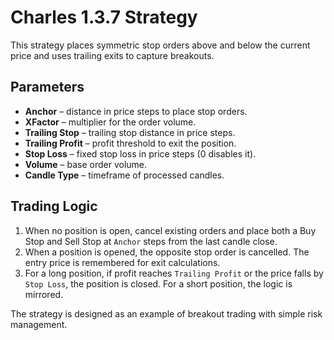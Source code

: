 # Charles 1.3.7 Strategy

This strategy places symmetric stop orders above and below the current price and uses trailing exits to capture breakouts.

## Parameters

- **Anchor** – distance in price steps to place stop orders.
- **XFactor** – multiplier for the order volume.
- **Trailing Stop** – trailing stop distance in price steps.
- **Trailing Profit** – profit threshold to exit the position.
- **Stop Loss** – fixed stop loss in price steps (0 disables it).
- **Volume** – base order volume.
- **Candle Type** – timeframe of processed candles.

## Trading Logic

1. When no position is open, cancel existing orders and place both a Buy Stop and Sell Stop at `Anchor` steps from the last candle close.
2. When a position is opened, the opposite stop order is cancelled. The entry price is remembered for exit calculations.
3. For a long position, if profit reaches `Trailing Profit` or the price falls by `Stop Loss`, the position is closed. For a short position, the logic is mirrored.

The strategy is designed as an example of breakout trading with simple risk management.
